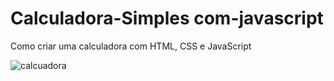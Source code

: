# Calculadora-Simples com-javascript
<p>Como criar uma calculadora com HTML, CSS e JavaScript</p>
<img srs="calculadora.png" alt="calcuadora">